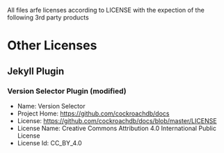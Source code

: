 All files arfe licenses according to LICENSE with the expection of the
following 3rd party products

# Other Licenses

## Jekyll Plugin

### Version Selector Plugin (modified)

* Name: Version Selector
* Project Home: https://github.com/cockroachdb/docs
* License: https://github.com/cockroachdb/docs/blob/master/LICENSE
* License Name: Creative Commons Attribution 4.0 International Public License
* License Id: CC_BY_4.0
